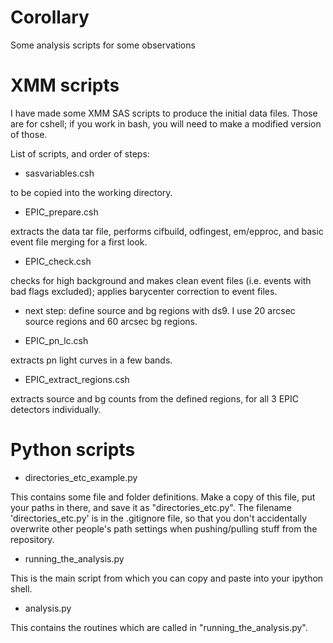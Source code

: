 Corollary
=========

Some analysis scripts for some observations


XMM scripts
===========

I have made some XMM SAS scripts to produce the initial data files. Those are for cshell; if you work in bash, you will need to make a modified version of those.

List of scripts, and order of steps:

- sasvariables.csh

to be copied into the working directory.

- EPIC_prepare.csh

extracts the data tar file, performs cifbuild, odfingest, em/epproc, and basic event file merging for a first look.

- EPIC_check.csh

checks for high background and makes clean event files (i.e. events with bad flags excluded); applies barycenter correction to event files.

- next step: define source and bg regions with ds9. I use 20 arcsec source regions and 60 arcsec bg regions.

- EPIC_pn_lc.csh

extracts pn light curves in a few bands.

- EPIC_extract_regions.csh

extracts source and bg counts from the defined regions, for all 3 EPIC detectors individually.


Python scripts
==============

- directories_etc_example.py

This contains some file and folder definitions. Make a copy of this file, put your paths in there, and save it as "directories_etc.py". The filename 'directories_etc.py' is in the .gitignore file, so that you don't accidentally overwrite other people's path settings when pushing/pulling stuff from the repository.

- running_the_analysis.py

This is the main script from which you can copy and paste into your ipython shell. 

- analysis.py

This contains the routines which are called in "running_the_analysis.py".